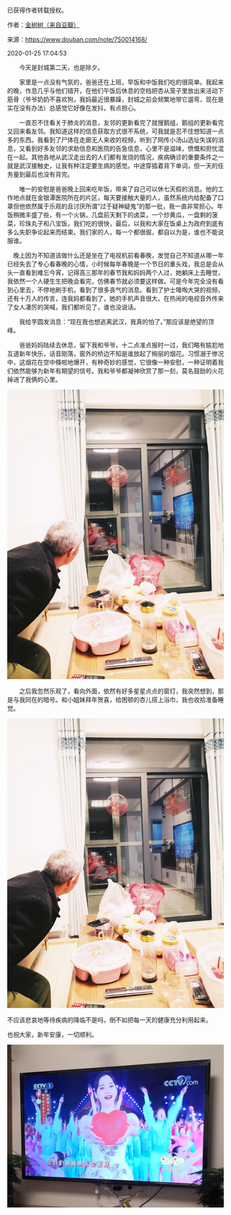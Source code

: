 已获得作者转载授权。


作者：[金树树（来自豆瓣）](https://www.douban.com/people/147024697/)


来源：https://www.douban.com/note/750014168/


2020-01-25 17:04:53


　　今天是封城第二天，也是除夕。  

　　家里是一点没有气氛的，爸爸还在上班，早饭和中饭我们吃的很简单。我起来的晚，作息几乎与他们错开，在他们午饭后休息的空档把杏从笼子里放出来活动下筋骨（爷爷奶奶不喜欢狗，我妈最近很暴躁，封城之前会频繁地带它遛弯，现在是实在没有办法）总感觉它好像在发抖，有点担心。  

　　一直忍不住看关于肺炎的消息，友邻的更新看完了就搜鹅组，鹅组的更新看完又回来看友邻。我知道这样的信息获取方式很不系统，可我就是忍不住想知道一点多的东西。我看到了尸体在走廊无人来收的视频，听到了网传小汤山选址失误的消息，又看到好多友邻的求助信息和医院的告急信息，心里不是滋味，愤慨和担忧混在一起。其他各地从武汉走出去的人们都有发烧的情况，疾病确诊的重要条件之一就是武汉接触史，让我有种注定要生病的感觉。中途穿插着背下单词，但一天的任务量到最后也没有背完。  

　　唯一的安慰是爸爸晚上回来吃年饭，带来了自己可以休七天假的消息。他的工作地点就在金银潭医院所在的片区，每天要接触大量的人，虽然系统内给配备了口罩但他依然属于乐观的且讨厌所谓“过于疑神疑鬼”的那一批，我一直非常担心。年饭稍微丰盛了些，有一个火锅，几盘前天剩下的卤菜，一个炒黄瓜，一盘剩的菠菜，珍珠丸子和八宝饭，我们吃的很快，最后，以我和大家在饭桌上为政府到底有多么失职争论起来而结束。我们家的人，每一个都很倔，都自以为是，谁也不能说服谁。  

　晚上因为不知道该做什么还是坐在了电视机前看春晚，发觉自己不知道从哪一年已经失去了专心看春晚的心情，小时候每年春晚是一个节日的重头戏，我总是会从头一直看到难忘今宵，记得高三那年的春节我和妈妈两个人过，她躺床上去睡觉，我依然一个人硬生生把晚会看完，仿佛春节就必须要这样做。可是今年完全没有看到心里去，不停地刷手机，看到了很多丧气的消息。看到了护士嚎啕大哭的视频，还有十万人的传言，连我妈都看到了，她的手机声音很大，在热闹的电视音外传来了女人凄厉的哭喊，我们都听见了，谁也没说话。  

　　我给芋圆发消息：“现在我也想逃离武汉，我真的怕了。”那应该是绝望的顶峰。  

　　爸爸妈妈陆续去休息，留下我和爷爷，十二点准点报时一过，我们略有尴尬地互道新年快乐，话音刚落，窗外的桥边不知是谁放起了绚丽的烟花。习惯溺于惨况中，这烟花在空中倏啦地爆开，有种奇妙的感觉，它很像一种安慰，一种证明着我们依然能够为新年有期望的信号。我和爷爷都凝神欣赏了那一刻，莫名鼓励的火花掉进了我俩的心里。  

![爷爷和我看窗外的烟花](./pic/01-25-金树树-第二天1.jpg)

　　之后我忽然乐观了，看向外面，依然有好多星星点点的窗灯，我突然想到，那是与我同在的暗号。和小姐妹拜年贺喜，给困顿的杏儿搭上浴巾，我也收拾准备睡觉。  

![我们同在](./pic/01-25-金树树-第二天1.jpg)

不应该悲哀地等待疾病的降临不是吗，倒不如把每一天的健康充分利用起来。  

也祝大家，新年安康，一切顺利。  

![](./pic/01-25-金树树-第二天3.jpg)



　　  

　  

